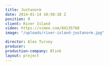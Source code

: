 ```yaml
---
title: Justanorm
date: 2014-01-14 10:50:18 Z
position: 0
client: River Island
video: https://vimeo.com/84135768
image: "/uploads/river-island-justanorm.jpg"

director: Alex Turvey
producer: 
production-company: Blink
layout: project
---
```


